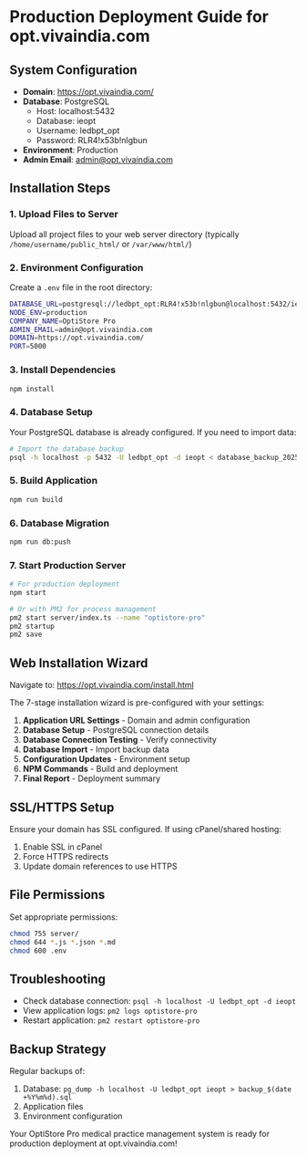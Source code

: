 # Production Deployment Guide for opt.vivaindia.com

## System Configuration
- **Domain**: https://opt.vivaindia.com/
- **Database**: PostgreSQL
  - Host: localhost:5432
  - Database: ieopt
  - Username: ledbpt_opt
  - Password: RLR4!x53b!nlgbun
- **Environment**: Production
- **Admin Email**: admin@opt.vivaindia.com

## Installation Steps

### 1. Upload Files to Server
Upload all project files to your web server directory (typically `/home/username/public_html/` or `/var/www/html/`)

### 2. Environment Configuration
Create a `.env` file in the root directory:
```bash
DATABASE_URL=postgresql://ledbpt_opt:RLR4!x53b!nlgbun@localhost:5432/ieopt
NODE_ENV=production
COMPANY_NAME=OptiStore Pro
ADMIN_EMAIL=admin@opt.vivaindia.com
DOMAIN=https://opt.vivaindia.com/
PORT=5000
```

### 3. Install Dependencies
```bash
npm install
```

### 4. Database Setup
Your PostgreSQL database is already configured. If you need to import data:
```bash
# Import the database backup
psql -h localhost -p 5432 -U ledbpt_opt -d ieopt < database_backup_20250813_124947.sql
```

### 5. Build Application
```bash
npm run build
```

### 6. Database Migration
```bash
npm run db:push
```

### 7. Start Production Server
```bash
# For production deployment
npm start

# Or with PM2 for process management
pm2 start server/index.ts --name "optistore-pro"
pm2 startup
pm2 save
```

## Web Installation Wizard
Navigate to: https://opt.vivaindia.com/install.html

The 7-stage installation wizard is pre-configured with your settings:
1. **Application URL Settings** - Domain and admin configuration
2. **Database Setup** - PostgreSQL connection details
3. **Database Connection Testing** - Verify connectivity
4. **Database Import** - Import backup data
5. **Configuration Updates** - Environment setup
6. **NPM Commands** - Build and deployment
7. **Final Report** - Deployment summary

## SSL/HTTPS Setup
Ensure your domain has SSL configured. If using cPanel/shared hosting:
1. Enable SSL in cPanel
2. Force HTTPS redirects
3. Update domain references to use HTTPS

## File Permissions
Set appropriate permissions:
```bash
chmod 755 server/
chmod 644 *.js *.json *.md
chmod 600 .env
```

## Troubleshooting
- Check database connection: `psql -h localhost -U ledbpt_opt -d ieopt`
- View application logs: `pm2 logs optistore-pro`
- Restart application: `pm2 restart optistore-pro`

## Backup Strategy
Regular backups of:
1. Database: `pg_dump -h localhost -U ledbpt_opt ieopt > backup_$(date +%Y%m%d).sql`
2. Application files
3. Environment configuration

Your OptiStore Pro medical practice management system is ready for production deployment at opt.vivaindia.com!